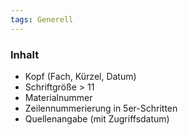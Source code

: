 ```yaml
---
tags: Generell
---
```


### Inhalt
- Kopf (Fach, Kürzel, Datum)
- Schriftgröße > 11
- Materialnummer
- Zeilennummerierung in 5er-Schritten
- Quellenangabe (mit Zugriffsdatum)